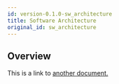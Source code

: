 ```yaml
---
id: version-0.1.0-sw_architecture
title: Software Architecture
original_id: sw_architecture
---
```


## Overview
This is a link to [another document.](intro_concept/intro/mission.md)  
